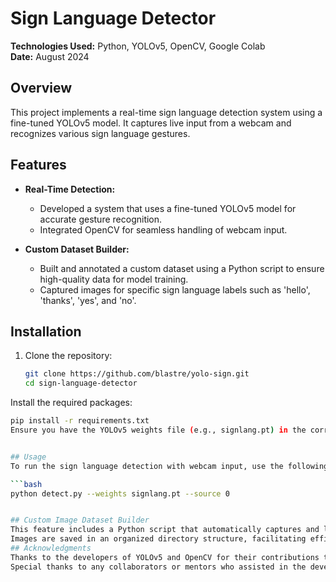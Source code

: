 # Sign Language Detector

**Technologies Used:** Python, YOLOv5, OpenCV, Google Colab  
**Date:** August 2024

## Overview

This project implements a real-time sign language detection system using a fine-tuned YOLOv5 model. It captures live input from a webcam and recognizes various sign language gestures.

## Features

- **Real-Time Detection:** 
  - Developed a system that uses a fine-tuned YOLOv5 model for accurate gesture recognition.
  - Integrated OpenCV for seamless handling of webcam input.

- **Custom Dataset Builder:**
  - Built and annotated a custom dataset using a Python script to ensure high-quality data for model training.
  - Captured images for specific sign language labels such as 'hello', 'thanks', 'yes', and 'no'.

## Installation

1. Clone the repository:

   ```bash
   git clone https://github.com/blastre/yolo-sign.git
   cd sign-language-detector
Install the required packages:

   ```bash
   pip install -r requirements.txt
Ensure you have the YOLOv5 weights file (e.g., signlang.pt) in the correct directory.


## Usage
To run the sign language detection with webcam input, use the following command:

 ```bash
   python detect.py --weights signlang.pt --source 0


## Custom Image Dataset Builder
This feature includes a Python script that automatically captures and labels images for building a custom dataset.
Images are saved in an organized directory structure, facilitating efficient dataset preparation.
## Acknowledgments
Thanks to the developers of YOLOv5 and OpenCV for their contributions to the field of computer vision.
Special thanks to any collaborators or mentors who assisted in the development of this project.
